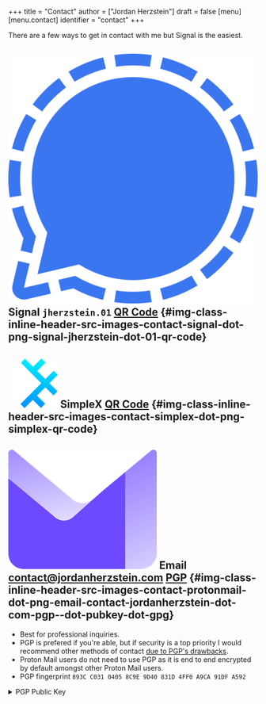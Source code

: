 +++
title = "Contact"
author = ["Jordan Herzstein"]
draft = false
[menu]
  [menu.contact]
    identifier = "contact"
+++

There are a few ways to get in contact with me but Signal is the easiest.


## <img class="inline-header" src="/images/contact/signal.png" />Signal `jherzstein.01` [QR Code](/images/contact/SignalGroupQr.png) {#img-class-inline-header-src-images-contact-signal-dot-png-signal-jherzstein-dot-01-qr-code}


## <img class="inline-header" src="/images/contact/simplex.png" /> SimpleX [QR Code](/images/contact/simplex-qr.png) {#img-class-inline-header-src-images-contact-simplex-dot-png-simplex-qr-code}


## <img class="inline-header" src="/images/contact/protonmail.png" /> Email [contact@jordanherzstein.com](mailto:contact@jordanherzstein.com)  [PGP](./pubkey.gpg) {#img-class-inline-header-src-images-contact-protonmail-dot-png-email-contact-jordanherzstein-dot-com-pgp--dot-pubkey-dot-gpg}

-   Best for professional inquiries.
-   PGP is prefered if you're able, but if security is a top priority I would recommend other methods of contact [due to PGP's drawbacks](https://www.latacora.com/blog/2019/07/16/the-pgp-problem/).
-   Proton Mail users do not need to use PGP as it is end to end encrypted by default amongst other Proton Mail users.
-   PGP fingerprint `893C C031 0405 8C9E 9D40 831D 4FF0 A9CA 91DF A592`

<details>
  <summary>
    <span class="details">PGP Public Key</span>
  </summary>
  <p>
  </p>
  <section class="post__summary pgp__dropdown">

-----BEGIN PGP PUBLIC KEY BLOCK-----

mQINBGOp5WkBEADTSKE2sttRhAVgOGiSOItUue7+iM54PEMsuVO16/gmhCqLgM4p
eOXAZQ7i5bBQra9LAu4SQyiR3fnD4VhRKf7Psl8BqA6okLm7jO0zsyFoheOv5WUK
LMye49yrUVk+t5niU5Gm6SsR8exflBzC2wjeCri3c5Ij3sDSivRI91Mdaw7rMhgs
BOR3oclft79/siW28iPoI738IN1RQnWkBXTlcLHDRkgajh01QfzOxs0X+uGfp6ox
jnn+Zqyc+u9KquLTYB4oxonLVq8LlDIrooDPs6I4HmbkA0wzn82UC/qiLorAsxkW
MWba/sRJCskDqk2t40MZwoJEPsUvR+ikKid9CUy8+dlsiAcbkNpOkbsAwPofHtdY
t8D+3zof062zVPOltaa5pfXC9QyxVEOAPpYeqkCvda4s/SMeWy8js/p4pAjxLIdL
qpqnlMIxmQ4iaStxjGpsbL13Iz6rrkbQx8I1ZjjzfXYwCQH0Qk0r1pKPwbeLuScO
dT1AZenL2mCfOVOsF8zkchUb8uvGEdORCadPV+u1he0W2r3U91ZMHkoRv3eSX9A7
5SCkVCoE/809iFnyViM+KrjWS00MMrtN7tiClQXPfi4sZ1Tf5NuEZmgnImysc0a2
XClcgY1TblenvaE1FZSlzE/o/Fa/xgGlV5qj6oC8KF/mj5xJM1pK2utLhQARAQAB
tERKb3JkYW4gSGVyenN0ZWluIChzdHJvbmdlciBwZXJzb25hbCBrZXkpIDxqb3Jk
YW5oZXJ6c3RlaW5AZ21haWwuY29tPokCTgQTAQoAOBYhBIk8wDEEBYyenUCDHU/w
qcqR36WSBQJjqeVpAhsDBQsJCAcCBhUKCQgLAgQWAgMBAh4BAheAAAoJEE/wqcqR
36WS7WYP/1cCy9kW5XfCByLcRMdyXi/rwuUgIl1djW1hWVc7ZDYfifXqveOjpQ/P
kndLnLrQ7ZjNJ9/yLiK7NMeeJLtognoSaw05aY3zG1hzyu2GdGUj1huTB6tFVCVA
cwQJoZYfObRk6aZ+4rlj9MQD3loXjhxPB0xx2luTRC0B/OEm+9Xf/7vRpGu85siy
GJven2xXABlJe/GSZtrcQ5aIwb5z3AMr0VMgKKJa1a1ufcuogm9HfwR9+B05pmBY
VGRHwPLLofNK0znuXZSc8KRUHyJ9n/GA6fOZNFzeYqfg5e46Sr361XsKyFzY/+vV
nVaCajEFI0CrPFBVpnZDHJyNX5EcZURaen25Md9sLxP131+KWyQjysum9+D/K666
VVHvMmNUUo6o3UDqD4eNgOg2robzoO6LGQSdEmQtsle0ym+aYAR77o8PJzZWAXwp
7tRWei+gBmKSDk2fhC0AYhcGZh2NjHMNsW3T+VqNSEJAP6hRtlpDe9Kyrw6y+4dz
cSesJJj/4CHUgzHViILPXbRD7ewfzZ3g6+fEpn1h6M+RDimDLu9nR6RLXDFg4v8j
VptNrqNJ/ha+4Bd/bOiclflaA3yI82lJ/2ifC+qWWLxG1EJoytGMCq1vtkboXAUS
69nQ1D1h4w6NpCVWPvYjnJV6UMg74NyxB4MOdLV75YxueYVhpXiHtEVKb3JkYW4g
SGVyenN0ZWluIChzdHJvbmdlciBwZXJzb25hbCBrZXkpIDxqb3JkYW5Aam9yZGFu
aGVyenN0ZWluLnh5ej6JAlEEEwEIADsWIQSJPMAxBAWMnp1Agx1P8KnKkd+lkgUC
ZSG8RgIbAwULCQgHAgIiAgYVCgkICwIEFgIDAQIeBwIXgAAKCRBP8KnKkd+lkh0a
EAC6AFJ1IlUcRffAiXUnas3CWa5G39T6kgcGTgdWebwFAIApBlC4A0XfX+HEI20g
EFhaUKimN2u3Zs/MIAYjk0rbe2STsuVfVTRjq8CwnKcyKcyES8T0Np72HSHdcxCo
Bz80HHNaLLkwmyh+WIkM3lgcQUMPWc9rqfYhlMqV6zljiOT6POgVRnrhMgTuBWd1
ns9wdzIhbUH+pii8J+EIyV6P+wJc9b6Jr7xpg1NX3pp0k4fSoFbgvumq9FcCq1gK
ur/Sk1ccAOQR82izdWjBkM46ZEevnI5SZDMsSu4vSsE59Yy52ViqnjS064yV3K0V
hyLin7wBseykwed022G9p4XKbNAGkuIPqSdfeo5Bwc4IuOE1hsIgoNAvrw97nogL
7Q/HtbwoHAM/j0y+hUoRNxVjOhMYMJ76r1KDqvoAxaCP7hvqsYs6FlD0v1y3xUPf
OI7nALX/3TSQfVC5MYZ2KjF1cZ0ZR3TNtWqfWkZ3jxqBzZly4nWSt84FOuG1+RoC
kxdP03Lo+C97gVXWerU4xCo85/QJ9CqWVPNxQ/5gcZcjsMJXCqwcCvEpwKwwOaiR
fJYr9KXBNl5OR7nO3uf2BHaTWAeZ7xusOLK0Xuql2M4Pk5I2TgBfPxgq36zpJ0ZK
YaTHp1QfxDLfwWIZftYAwdnNGkGcr+0c/tj9AugRi9hab7kCDQRjqeVpARAAw6s4
U24cOVzmh/DLt7+iAxRE2dV+5XSTpEdTaQR5URHfbpK7UyM35bSW6rypLcnF+qd7
o0MinQPc+i0gGE8qxcyFHGjWF5ngNJSvUTfZyz7Th1ymDZ4kCOCpwl98/GIXzJau
wTBgUgWROLnDf5n9/MZXPeoFHFnoNhm8nM6DHH2K2CSCPmHpzGiqYfIrTxhRRbkB
tCAOggguvQMhass2N1yM3N6YVfTv05k1JAp+1UP3wTVr0qFSIYUE3MEhh8TfeC+Q
PtzWzZVrRBeqkxexU/uHUYOk9Us2WSlptHIf5wpwU4EV99eYpX6OPXGwDQyKwIyt
1x+wtl5PElmKtepSJPIzzwxiEObd6YoXxJGzik302ArVoXbmHYMW3X71rZFn+aZi
d4WJNudMavnfNZoU/DdmYwDI+6OSXasM/2E8Db1NxbCfkU2e0KApj2NDZvEAbyq7
2svs29i/SkwtTMF6ZnhWFx0Fi55OwNYVg2alJQ0TKN/AIOsRM1yu/HsiurEDosAc
NLUewCgipMKHUt0mGCNig986O0IPR7L41hVYfHVXNyVLXSLX0hVRbEXs8MMeQOGA
rUJjBQ2pYGQ5qPg3zV6FwnJp3d2q53yQoyRnmhSDI/OGFK5V6q9K+GzboZAQhPQI
hiS1CN72tUCl+45zoILBgoxxXHcia0G/8Y0rKtkAEQEAAYkCNgQYAQoAIBYhBIk8
wDEEBYyenUCDHU/wqcqR36WSBQJjqeVpAhsMAAoJEE/wqcqR36WSVuEP/iYxNQhK
29RwI7X8++IZ5u/bgFUIn+LbT1EnM54dKa6rfxv3emIdeyBa5u8l+I6barODE4na
6vNp7//2V/Zp2z44AuXbTGpalYiMz9M2CHNdolYN5vg/1Jff4btIxc7nrNGpQySS
wlxa6t7sq0cUJf6fBYy+YAT2gQLKNQuWwBnu/Ys33azVLVaYQS86CAajY7sd9jol
l2gljwrDT/EEKrAofpM6QDgciDKqVKQNf2uZy2Hrn9SskcZG1V46CWeU0+6UzGzk
IrHFUAyM4zk6Iu0G+nnkEVpBdcg5w0f1ByV6U/G/jJqztKaHvCpcuk3xSyScvTFb
BkFK6wmYp/oFn5uV4wvw4JuTGWIMVn6lgA4t1MFJlZWRH/eDy1/ce8tcrU3ITOVu
MustKcoX28wSYMbeT9Nk4j99tKUDXmopNf3TqVjcoUysiCnzi2jwr150KaFzadsA
91/Np0NqfTdCpQrGjG9/wQIvPL1TZRtv2ELSzxSvKtZLHW+o88lIcUxOKkPHkCMp
RqLEJaBPTJLKCwb4xdSCcFli6fLt7CzkcpT39Xn3Pbw0xssy2y+xPJkvMzxUdjyB
BU8ECfikIevXDoi6I/9NwmoN2CVJQENWrzY6ARocBUXu3xCmPHsRTgPddhR+P/iw
g3nw9Hq22VGSM8JI7LVvzg22903Q8n/ytndo
=RZrm
-----END PGP PUBLIC KEY BLOCK-----

  </section>
  <div class="inner">
  </div>
</details>

